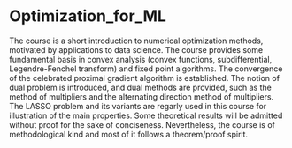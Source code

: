 # Optimization_for_ML

The course is a short introduction to numerical optimization methods, motivated by applications to data science. The course provides some fundamental basis in convex analysis (convex functions, subdifferential, Legendre-Fenchel transform) and fixed point algorithms. The convergence of the celebrated proximal gradient algorithm is established. The notion of dual problem is introduced, and dual methods are provided, such as the method of multipliers and the alternating direction method of multipliers. The LASSO problem and its variants are regarly used in this course for illustration of the main properties.
Some theoretical results will be admitted without proof for the sake of conciseness. Nevertheless, the course is of methodological kind and most of it follows a theorem/proof spirit.
